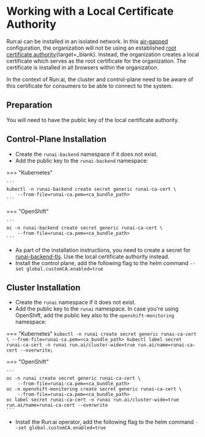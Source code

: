 # Working with a Local Certificate Authority


Run:ai can be installed in an isolated network. In this [air-gapped](../runai-setup/installation-types.md#self-hosted-installation) configuration, the organization will not be using an established [root certificate authority](https://csrc.nist.gov/glossary/term/root_certificate_authority){target=_blank}. Instead, the organization creates a local certificate which serves as the root certificate for the organization. The certificate is installed in all browsers within the organization. 

In the context of Run:ai, the cluster and control-plane need to be aware of this certificate for consumers to be able to connect to the system.

## Preparation

You will need to have the public key of the local certificate authority. 

## Control-Plane Installation

* Create the `runai-backend` namespace if it does not exist. 
* Add the public key to the `runai-backend` namespace:

=== "Kubernetes"

    ```
    kubectl -n runai-backend create secret generic runai-ca-cert \ 
        --from-file=runai-ca.pem=<ca_bundle_path>
    ```

=== "OpenShift"

    ```
    oc -n runai-backend create secret generic runai-ca-cert \ 
        --from-file=runai-ca.pem=<ca_bundle_path>
    ```

* As part of the installation instructions, you need to create a secret for [runai-backend-tls](../runai-setup/self-hosted/k8s/preparations.md#domain-certificate). Use the local certificate authority instead.
* Install the control plane, add the following flag to the helm command `--set global.customCA.enabled=true`

## Cluster Installation

* Create the `runai` namespace if it does not exist. 
* Add the public key to the `runai` namespace. In case you're using OpenShift, add the public key also to the `openshift-monitoring` namespace:


=== "Kubernetes"
    ```
    kubectl -n runai create secret generic runai-ca-cert \
        --from-file=runai-ca.pem=<ca_bundle_path>
    kubectl label secret runai-ca-cert -n runai run.ai/cluster-wide=true run.ai/name=runai-ca-cert --overwrite;
    ```

=== "OpenShift"

    ```
    oc -n runai create secret generic runai-ca-cert \
        --from-file=runai-ca.pem=<ca_bundle_path>
    oc -n openshift-monitoring create secret generic runai-ca-cert \
        --from-file=runai-ca.pem=<ca_bundle_path>
    oc label secret runai-ca-cert -n runai run.ai/cluster-wide=true run.ai/name=runai-ca-cert --overwrite
    ```

* Install the Run:ai operator, add the following flag to the helm command `--set global.customCA.enabled=true`




